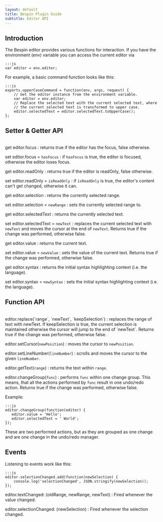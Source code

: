 ```yaml
---
layout: default
title: Bespin Plugin Guide
subtitle: Editor API
---
```


## Introduction ##

The Bespin editor provides various functions for interaction. If you have the
environment (env) variable you can access the current editor via

    :::js
    var editor = env.editor;

For example, a basic command function looks like this:

    :::js
    exports.upperCaseCommand = function(env, args, request) {
        // Get the editor instance from the environment variable.
        var editor = env.editor;
        // Replace the selected text with the current selected text, where
        // the current selected text is transformed to upper case.
        editor.selectedText = editor.selectedText.toUpperCase();
    };

## Setter & Getter API ##
<br>
get editor.focus
:   returns true if the editor has the focus, false otherwise.

set editor.focus = `hasFocus`
:   if `hasFocus` is true, the editor is focused, otherwise the editor loses focus.

get editor.readOnly
:   returns true if the editor is readOnly, false otherwise.

set editor.readOnly = `isReadOnly`
:   if `isReadOnly` is true, the editor's content can't get changed, otherwise it can.

get editor.selection
:   returns the currently selected range.

set editor.selection = `newRange`
:   sets the currently selected range to.

get editor.selectedText
:   returns the currently selected text.

set editor.selectedText = `newText`
:   replaces the current selected text with `newText` and moves the cursor at the end of `newText`.
    Returns true if the change was performed, otherwise false.

get editor.value
:   returns the current text.

set editor.value = `newValue`
:   sets the value of the current text. Returns true if the change was performed,
    otherwise false.

get editor.syntax
:   returns the initial syntax highlighting context (i.e. the language).

set editor.syntax = `newSyntax`
:   sets the initial syntax highlighting context (i.e. the language).

## Function API ##
<br>
editor.replace(`range`, `newText`, `keepSelection`)
:   replaces the range of text with newText. If keepSelection is true, the
    current selection is maintained otherwise the cursor will jump to the end
    of `newText`. Returns true if the change was performed, otherwise false.

editor.setCursor(`newPosition`)
:   moves the cursor to `newPosition`.

editor.setLineNumber(`lineNumber`)
:   scrolls and moves the cursor to the given `lineNumber`.

editor.getText(`range`)
:   returns the text within `range`.

editor.changeGroup(`func`)
:   performs `func` within one change group. This means, that all the actions
    performed by `func` result in one undo/redo action. Returns true if the change
    was performed, otherwise false.

Example:

    :::js
    editor.changeGroup(function(editor) {
       editor.value = 'Hello';
       editor.selectedText = ' World';
    });

These are two performed actions, but as they are grouped as one change and
are one change in the undo/redo manager.

## Events ##
Listening to events work like this:

    :::js
    editor.selectionChanged.add(function(newSelection) {
        console.log('selectionChanged', JSON.stringify(newSelection));
    });

editor.textChanged: (oldRange, newRange, newText)
:   Fired whenever the value changed.

editor.selectionChanged: (newSelection)
:   Fired whenever the selection changed.
